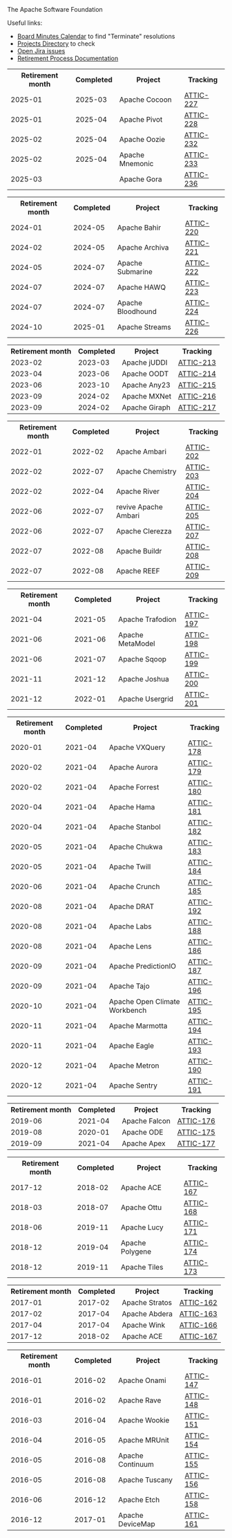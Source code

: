 <?xml version="1.0"?>
<!--
  Licensed to the Apache Software Foundation (ASF) under one
  or more contributor license agreements.  See the NOTICE file
  distributed with this work for additional information
  regarding copyright ownership.  The ASF licenses this file
  to you under the Apache License, Version 2.0 (the
  "License"); you may not use this file except in compliance
  with the License.  You may obtain a copy of the License at

    http://www.apache.org/licenses/LICENSE-2.0

  Unless required by applicable law or agreed to in writing,
  software distributed under the License is distributed on an
  "AS IS" BASIS, WITHOUT WARRANTIES OR CONDITIONS OF ANY
  KIND, either express or implied.  See the License for the
  specific language governing permissions and limitations
  under the License. 
-->

<document>
  <properties>
    <author email="general.AT.attic.apache.DOT.org">The Apache Software Foundation</author>
    <title>The Apache Attic Process Tracking</title>
  </properties>
<body>

<section id="tracking">
  <title>The Apache Attic Process Tracking</title>

  <p>Useful links:
    <ul>
    <li><a href="https://www.apache.org/foundation/board/calendar.html">Board Minutes Calendar</a> to find "Terminate" resolutions</li>
    <li><a href="https://projects.apache.org/">Projects Directory</a> to check</li>
    <li><a href="https://issues.apache.org/jira/issues/?jql=status%20in%20(Open%2C%20%22In%20Progress%22%2C%20Reopened)%20AND%20labels%20%3D%20retire-project">Open Jira issues</a></li>
    <li><a href="/process.html">Retirement Process Documentation</a></li>
    </ul>
  </p>
</section>

<section id="2025">
  <title>Attic 2025</title>

  <p><table>
    <tr><th>Retirement month</th><th>Completed</th><th>Project</th><th>Tracking</th></tr>
    <tr><td>2025-01</td><td>2025-03</td><td>Apache Cocoon</td><td><a href="https://issues.apache.org/jira/browse/ATTIC-227">ATTIC-227</a></td></tr>
    <tr><td>2025-01</td><td>2025-04</td><td>Apache Pivot</td><td><a href="https://issues.apache.org/jira/browse/ATTIC-228">ATTIC-228</a></td></tr>
    <tr><td>2025-02</td><td>2025-04</td><td>Apache Oozie</td><td><a href="https://issues.apache.org/jira/browse/ATTIC-232">ATTIC-232</a></td></tr>
    <tr><td>2025-02</td><td>2025-04</td><td>Apache Mnemonic</td><td><a href="https://issues.apache.org/jira/browse/ATTIC-233">ATTIC-233</a></td></tr>
    <tr><td>2025-03</td><td></td><td>Apache Gora</td><td><a href="https://issues.apache.org/jira/browse/ATTIC-236">ATTIC-236</a></td></tr>
  </table></p>
</section>

<section id="2024">
  <title>Attic 2024</title>

  <p><table>
    <tr><th>Retirement month</th><th>Completed</th><th>Project</th><th>Tracking</th></tr>
    <tr><td>2024-01</td><td>2024-05</td><td>Apache Bahir</td><td><a href="https://issues.apache.org/jira/browse/ATTIC-220">ATTIC-220</a></td></tr>
    <tr><td>2024-02</td><td>2024-05</td><td>Apache Archiva</td><td><a href="https://issues.apache.org/jira/browse/ATTIC-221">ATTIC-221</a></td></tr>
    <tr><td>2024-05</td><td>2024-07</td><td>Apache Submarine</td><td><a href="https://issues.apache.org/jira/browse/ATTIC-222">ATTIC-222</a></td></tr>
    <tr><td>2024-07</td><td>2024-07</td><td>Apache HAWQ</td><td><a href="https://issues.apache.org/jira/browse/ATTIC-223">ATTIC-223</a></td></tr>
    <tr><td>2024-07</td><td>2024-07</td><td>Apache Bloodhound</td><td><a href="https://issues.apache.org/jira/browse/ATTIC-224">ATTIC-224</a></td></tr>
    <tr><td>2024-10</td><td>2025-01</td><td>Apache Streams</td><td><a href="https://issues.apache.org/jira/browse/ATTIC-226">ATTIC-226</a></td></tr>
  </table></p>
</section>

<section id="2023">
  <title>Attic 2023</title>

  <p><table>
    <tr><th>Retirement month</th><th>Completed</th><th>Project</th><th>Tracking</th></tr>
    <tr><td>2023-02</td><td>2023-03</td><td>Apache jUDDI</td><td><a href="https://issues.apache.org/jira/browse/ATTIC-213">ATTIC-213</a></td></tr>
    <tr><td>2023-04</td><td>2023-06</td><td>Apache OODT</td><td><a href="https://issues.apache.org/jira/browse/ATTIC-214">ATTIC-214</a></td></tr>
    <tr><td>2023-06</td><td>2023-10</td><td>Apache Any23</td><td><a href="https://issues.apache.org/jira/browse/ATTIC-215">ATTIC-215</a></td></tr>
    <tr><td>2023-09</td><td>2024-02</td><td>Apache MXNet</td><td><a href="https://issues.apache.org/jira/browse/ATTIC-216">ATTIC-216</a></td></tr>
    <tr><td>2023-09</td><td>2024-02</td><td>Apache Giraph</td><td><a href="https://issues.apache.org/jira/browse/ATTIC-217">ATTIC-217</a></td></tr>
  </table></p>
</section>

<section id="2022">
  <title>Attic 2022</title>

  <p><table>
    <tr><th>Retirement month</th><th>Completed</th><th>Project</th><th>Tracking</th></tr>
    <tr><td>2022-01</td><td>2022-02</td><td>Apache Ambari</td><td><a href="https://issues.apache.org/jira/browse/ATTIC-202">ATTIC-202</a></td></tr>
    <tr><td>2022-02</td><td>2022-07</td><td>Apache Chemistry</td><td><a href="https://issues.apache.org/jira/browse/ATTIC-203">ATTIC-203</a></td></tr>
    <tr><td>2022-02</td><td>2022-04</td><td>Apache River</td><td><a href="https://issues.apache.org/jira/browse/ATTIC-204">ATTIC-204</a></td></tr>
    <tr><td>2022-06</td><td>2022-07</td><td>revive Apache Ambari</td><td><a href="https://issues.apache.org/jira/browse/ATTIC-205">ATTIC-205</a></td></tr>
    <tr><td>2022-06</td><td>2022-07</td><td>Apache Clerezza</td><td><a href="https://issues.apache.org/jira/browse/ATTIC-207">ATTIC-207</a></td></tr>
    <tr><td>2022-07</td><td>2022-08</td><td>Apache Buildr</td><td><a href="https://issues.apache.org/jira/browse/ATTIC-208">ATTIC-208</a></td></tr>
    <tr><td>2022-07</td><td>2022-08</td><td>Apache REEF</td><td><a href="https://issues.apache.org/jira/browse/ATTIC-209">ATTIC-209</a></td></tr>
  </table></p>
</section>

<section id="2021">
  <title>Attic 2021</title>

  <p><table>
    <tr><th>Retirement month</th><th>Completed</th><th>Project</th><th>Tracking</th></tr>
    <tr><td>2021-04</td><td>2021-05</td><td>Apache Trafodion</td><td><a href="https://issues.apache.org/jira/browse/ATTIC-197">ATTIC-197</a></td></tr>
    <tr><td>2021-06</td><td>2021-06</td><td>Apache MetaModel</td><td><a href="https://issues.apache.org/jira/browse/ATTIC-198">ATTIC-198</a></td></tr>
    <tr><td>2021-06</td><td>2021-07</td><td>Apache Sqoop</td><td><a href="https://issues.apache.org/jira/browse/ATTIC-199">ATTIC-199</a></td></tr>
    <tr><td>2021-11</td><td>2021-12</td><td>Apache Joshua</td><td><a href="https://issues.apache.org/jira/browse/ATTIC-200">ATTIC-200</a></td></tr>
    <tr><td>2021-12</td><td>2022-01</td><td>Apache Usergrid</td><td><a href="https://issues.apache.org/jira/browse/ATTIC-201">ATTIC-201</a></td></tr>
  </table></p>
</section>

<section id="2020">
  <title>Attic 2020</title>

  <p><table>
    <tr><th>Retirement month</th><th>Completed</th><th>Project</th><th>Tracking</th></tr>
    <tr><td>2020-01</td><td>2021-04</td><td>Apache VXQuery</td><td><a href="https://issues.apache.org/jira/browse/ATTIC-178">ATTIC-178</a></td></tr>
    <tr><td>2020-02</td><td>2021-04</td><td>Apache Aurora</td><td><a href="https://issues.apache.org/jira/browse/ATTIC-179">ATTIC-179</a></td></tr>
    <tr><td>2020-02</td><td>2021-04</td><td>Apache Forrest</td><td><a href="https://issues.apache.org/jira/browse/ATTIC-180">ATTIC-180</a></td></tr>
    <tr><td>2020-04</td><td>2021-04</td><td>Apache Hama</td><td><a href="https://issues.apache.org/jira/browse/ATTIC-181">ATTIC-181</a></td></tr>
    <tr><td>2020-04</td><td>2021-04</td><td>Apache Stanbol</td><td><a href="https://issues.apache.org/jira/browse/ATTIC-182">ATTIC-182</a></td></tr>
    <tr><td>2020-05</td><td>2021-04</td><td>Apache Chukwa</td><td><a href="https://issues.apache.org/jira/browse/ATTIC-183">ATTIC-183</a></td></tr>
    <tr><td>2020-05</td><td>2021-04</td><td>Apache Twill</td><td><a href="https://issues.apache.org/jira/browse/ATTIC-184">ATTIC-184</a></td></tr>
    <tr><td>2020-06</td><td>2021-04</td><td>Apache Crunch</td><td><a href="https://issues.apache.org/jira/browse/ATTIC-185">ATTIC-185</a></td></tr>
    <tr><td>2020-08</td><td>2021-04</td><td>Apache DRAT</td><td><a href="https://issues.apache.org/jira/browse/ATTIC-192">ATTIC-192</a></td></tr>
    <tr><td>2020-08</td><td>2021-04</td><td>Apache Labs</td><td><a href="https://issues.apache.org/jira/browse/ATTIC-188">ATTIC-188</a></td></tr>
    <tr><td>2020-08</td><td>2021-04</td><td>Apache Lens</td><td><a href="https://issues.apache.org/jira/browse/ATTIC-186">ATTIC-186</a></td></tr>
    <tr><td>2020-09</td><td>2021-04</td><td>Apache PredictionIO</td><td><a href="https://issues.apache.org/jira/browse/ATTIC-187">ATTIC-187</a></td></tr>
    <tr><td>2020-09</td><td>2021-04</td><td>Apache Tajo</td><td><a href="https://issues.apache.org/jira/browse/ATTIC-196">ATTIC-196</a></td></tr>
    <tr><td>2020-10</td><td>2021-04</td><td>Apache Open Climate Workbench</td><td><a href="https://issues.apache.org/jira/browse/ATTIC-195">ATTIC-195</a></td></tr>
    <tr><td>2020-11</td><td>2021-04</td><td>Apache Marmotta</td><td><a href="https://issues.apache.org/jira/browse/ATTIC-194">ATTIC-194</a></td></tr>
    <tr><td>2020-11</td><td>2021-04</td><td>Apache Eagle</td><td><a href="https://issues.apache.org/jira/browse/ATTIC-193/">ATTIC-193</a></td></tr>
    <tr><td>2020-12</td><td>2021-04</td><td>Apache Metron</td><td><a href="https://issues.apache.org/jira/browse/ATTIC-190">ATTIC-190</a></td></tr>
    <tr><td>2020-12</td><td>2021-04</td><td>Apache Sentry</td><td><a href="https://issues.apache.org/jira/browse/ATTIC-191">ATTIC-191</a></td></tr>
  </table></p>
</section>

<section id="2019">
  <title>Attic 2019</title>

  <p><table>
    <tr><th>Retirement month</th><th>Completed</th><th>Project</th><th>Tracking</th></tr>
    <tr><td>2019-06</td><td>2021-04</td><td>Apache Falcon</td><td><a href="https://issues.apache.org/jira/browse/ATTIC-176">ATTIC-176</a></td></tr>
    <tr><td>2019-08</td><td>2020-01</td><td>Apache ODE</td><td><a href="https://issues.apache.org/jira/browse/ATTIC-175">ATTIC-175</a></td></tr>
    <tr><td>2019-09</td><td>2021-04</td><td>Apache Apex</td><td><a href="https://issues.apache.org/jira/browse/ATTIC-177">ATTIC-177</a></td></tr>
  </table></p>
</section>

<section id="2018">
  <title>Attic 2018</title>

  <p><table>
    <tr><th>Retirement month</th><th>Completed</th><th>Project</th><th>Tracking</th></tr>
    <tr><td>2017-12</td><td>2018-02</td><td>Apache ACE</td><td><a href="https://issues.apache.org/jira/browse/ATTIC-167">ATTIC-167</a></td></tr>
    <tr><td>2018-03</td><td>2018-07</td><td>Apache Ottu</td><td><a href="https://issues.apache.org/jira/browse/ATTIC-168">ATTIC-168</a></td></tr>
    <tr><td>2018-06</td><td>2019-11</td><td>Apache Lucy</td><td><a href="https://issues.apache.org/jira/browse/ATTIC-171">ATTIC-171</a></td></tr>
    <tr><td>2018-12</td><td>2019-04</td><td>Apache Polygene</td><td><a href="https://issues.apache.org/jira/browse/ATTIC-174">ATTIC-174</a></td></tr>
    <tr><td>2018-12</td><td>2019-11</td><td>Apache Tiles</td><td><a href="https://issues.apache.org/jira/browse/ATTIC-173">ATTIC-173</a></td></tr>
  </table></p>
</section>

<section id="2017">
  <title>Attic 2017</title>

  <p><table>
    <tr><th>Retirement month</th><th>Completed</th><th>Project</th><th>Tracking</th></tr>
    <tr><td>2017-01</td><td>2017-02</td><td>Apache Stratos</td><td><a href="https://issues.apache.org/jira/browse/ATTIC-162">ATTIC-162</a></td></tr>
    <tr><td>2017-02</td><td>2017-04</td><td>Apache Abdera</td><td><a href="https://issues.apache.org/jira/browse/ATTIC-163">ATTIC-163</a></td></tr>
    <tr><td>2017-04</td><td>2017-04</td><td>Apache Wink</td><td><a href="https://issues.apache.org/jira/browse/ATTIC-166">ATTIC-166</a></td></tr>
    <tr><td>2017-12</td><td>2018-02</td><td>Apache ACE</td><td><a href="https://issues.apache.org/jira/browse/ATTIC-167">ATTIC-167</a></td></tr>
  </table></p>
</section>

<section id="2016">
  <title>Attic 2016</title>

  <p><table>
    <tr><th>Retirement month</th><th>Completed</th><th>Project</th><th>Tracking</th></tr>
    <tr><td>2016-01</td><td>2016-02</td><td>Apache Onami</td><td><a href="https://issues.apache.org/jira/browse/ATTIC-147">ATTIC-147</a></td></tr>
    <tr><td>2016-01</td><td>2016-02</td><td>Apache Rave</td><td><a href="https://issues.apache.org/jira/browse/ATTIC-148">ATTIC-148</a></td></tr>
    <tr><td>2016-03</td><td>2016-04</td><td>Apache Wookie</td><td><a href="https://issues.apache.org/jira/browse/ATTIC-151">ATTIC-151</a></td></tr>
    <tr><td>2016-04</td><td>2016-05</td><td>Apache MRUnit</td><td><a href="https://issues.apache.org/jira/browse/ATTIC-154">ATTIC-154</a></td></tr>
    <tr><td>2016-05</td><td>2016-08</td><td>Apache Continuum</td><td><a href="https://issues.apache.org/jira/browse/ATTIC-155">ATTIC-155</a></td></tr>
    <tr><td>2016-05</td><td>2016-08</td><td>Apache Tuscany</td><td><a href="https://issues.apache.org/jira/browse/ATTIC-156">ATTIC-156</a></td></tr>
    <tr><td>2016-06</td><td>2016-12</td><td>Apache Etch</td><td><a href="https://issues.apache.org/jira/browse/ATTIC-158">ATTIC-158</a></td></tr>
    <tr><td>2016-12</td><td>2017-01</td><td>Apache DeviceMap</td><td><a href="https://issues.apache.org/jira/browse/ATTIC-161">ATTIC-161</a></td></tr>
  </table></p>
</section>

</body>
</document>
